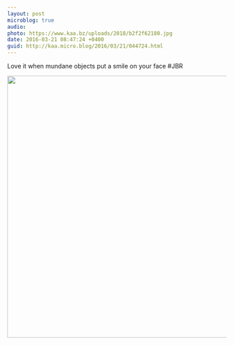 ```yaml
---
layout: post
microblog: true
audio: 
photo: https://www.kaa.bz/uploads/2018/b2f2f62180.jpg
date: 2016-03-21 08:47:24 +0400
guid: http://kaa.micro.blog/2016/03/21/044724.html
---
```

Love it when mundane objects put a smile on your face #JBR

<img src="https://www.kaa.bz/uploads/2018/b2f2f62180.jpg" width="600" height="600" />

